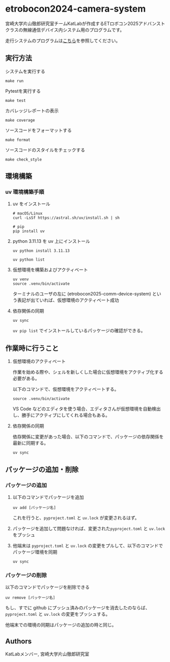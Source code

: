 # etrobocon2024-camera-system
宮崎大学片山徹郎研究室チームKatLabが作成するETロボコン2025アドバンストクラスの無線通信デバイス内システム用のプログラムです。

走行システムのプログラムは[こちら](https://github.com/KatLab-MiyazakiUniv/etrobocon2025)を参照してください。

## 実行方法
システムを実行する
```
make run
```

Pytestを実行する
```
make test
```

カバレッジレポートの表示
```
make coverage
```

ソースコードをフォーマットする
```
make format
```

ソースコードのスタイルをチェックする
```
make check_style
```

## 環境構築

### uv 環境構築手順

1. uv をインストール
    ```
    # macOS/Linux
    curl -LsSf https://astral.sh/uv/install.sh | sh

    # pip
    pip install uv
    ```

1. python 3.11.13 を uv 上にインストール

    ```
    uv python install 3.11.13

    uv python list
    ```

1. 仮想環境を構築およびアクティベート

    ```
    uv venv
    source .venv/bin/activate
    ```

    ターミナルのユーザの左に (etrobocon2025-comm-device-system) という表記が出ていれば、仮想環境のアクティベート成功

1. 依存関係の同期

    ```
    uv sync
    ```

    `uv pip list` でインストールしているパッケージの確認ができる。

## 作業時に行うこと

1. 仮想環境のアクティベート
    
    作業を始める際や、シェルを新しくした場合に仮想環境をアクティブ化する必要がある。
    
    以下のコマンドで、仮想環境をアクティベートする。
    

    ```
    source .venv/bin/activate
    ```

    VS Code などのエディタを使う場合、エディタさんが仮想環境を自動検出し、勝手にアクティブにしてくれる場合もある。

1. 依存関係の同期

    依存関係に変更があった場合、以下のコマンドで、パッケージの依存関係を最新に同期する。

    ```
    uv sync
    ```

## パッケージの追加・削除

### パッケージの追加
1. 以下のコマンドでパッケージを追加

    ```
    uv add [パッケージ名]
    ```

    これを行うと、`pyproject.toml` と `uv.lock` が変更されるはず。

1. パッケージを追加して問題なければ、変更された`pyproject.toml` と `uv.lock` をプッシュ

1. 他端末は `pyproject.toml` と `uv.lock` の変更をプルして、以下のコマンドでパッケージ環境を同期

    ```
    uv sync
    ```

### パッケージの削除

以下のコマンドでパッケージを削除できる

```
uv remove [パッケージ名]
```

もし、すでに github にプッシュ済みのパッケージを消去したのならば、`pyproject.toml` と `uv.lock` の変更をプッシュする。

他端末での環境の同期はパッケージの追加の時と同じ。

## Authors
KatLabメンバー, 宮崎大学片山徹郎研究室